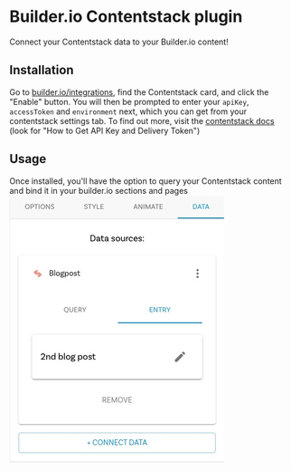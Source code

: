 # Builder.io Contentstack plugin

Connect your Contentstack data to your Builder.io content!

## Installation

Go to [builder.io/integrations](https://builder.io/app/integrations), find the Contentstack card, and click the "Enable" button. You will then be prompted to enter your `apiKey`, `accessToken` and `environment` next, which you can get from your contentstack settings tab. To find out more, visit the [contentstack docs](https://www.contentstack.com/docs/developers/apis/content-delivery-api/#authentication) (look for "How to Get API Key and Delivery Token")

## Usage

Once installed, you'll have the option to query your Contentstack content and bind it in your builder.io sections and pages
![data sources screenshot](screenshot.jpg)
